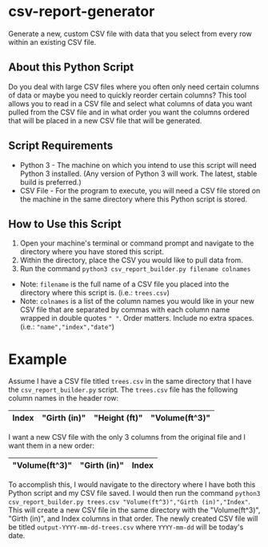 # csv-report-generator
Generate a new, custom CSV file with data that you select from every row within an existing CSV file. 

## About this Python Script
Do you deal with large CSV files where you often only need certain columns of data or maybe you need to quickly reorder certain columns? This tool allows you to read in a CSV file and select what columns of data you want pulled from the CSV file and in what order you want the columns ordered that will be placed in a new CSV file that will be generated.

## Script Requirements
* Python 3 - The machine on which you intend to use this script will need Python 3 installed. (Any version of Python 3 will work. The latest, stable build is preferred.)
* CSV File - For the program to execute, you will need a CSV file stored on the machine in the same directory where this Python script is stored.

## How to Use this Script
1. Open your machine's terminal or command prompt and navigate to the directory where you have stored this script. 
1. Within the directory, place the CSV you would like to pull data from.
1. Run the command `python3 csv_report_builder.py filename colnames`

* Note: `filename` is the full name of a CSV file you placed into the directory where this script is. (i.e.: `trees.csv`)
* Note: `colnames` is a list of the column names you would like in your new CSV file that are separated by commas with each column name wrapped in double quotes `" "`. Order matters. Include no extra spaces. (i.e.: `"name","index","date"`)

# Example 
Assume I have a CSV file titled `trees.csv` in the same directory that I have the `csv_report_builder.py` script. The `trees.csv` file has the following column names in the header row:

| Index | "Girth (in)"| "Height (ft)" | "Volume(ft^3)" |
| ----- | ----------- | ------------- | -------------- |

I want a new CSV file with the only 3 columns from the original file and I want them in a new order:

| "Volume(ft^3)" | "Girth (in)" | Index |
| -------------- | ------------ | ----- |

To accomplish this, I would navigate to the directory where I have both this Python script and my CSV file saved. I would then run the command `python3 csv_report_builder.py trees.csv "Volume(ft^3)","Girth (in)","Index"`. This will create a new CSV file in the same directory with the "Volume(ft^3)", "Girth (in)", and Index columns in that order. The newly created CSV file will be titled `output-YYYY-mm-dd-trees.csv` where `YYYY-mm-dd` will be today's date.
